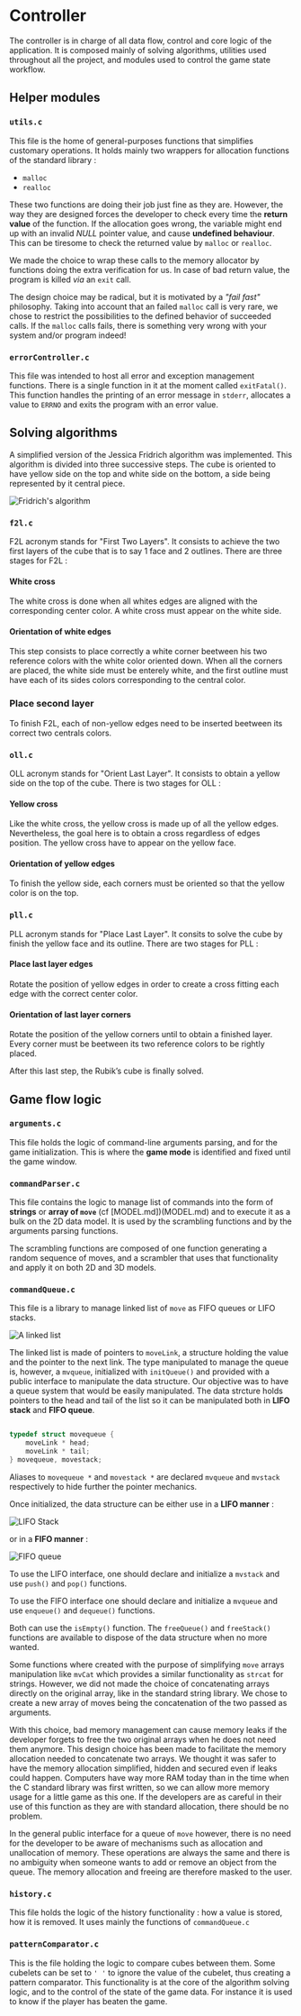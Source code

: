 # Controller
The controller is in charge of all data flow, control and core logic of the application. It is composed mainly of solving algorithms, utilities used throughout all the project, and modules used to control the game state workflow.

## Helper modules

### `utils.c`
This file is the home of general-purposes functions that simplifies customary operations.
It holds mainly two wrappers for allocation functions of the standard library :
* `malloc`
* `realloc`

These two functions are doing their job just fine as they are. However, the way they are designed forces the developer to check every time the **return value** of the function. If the allocation goes wrong, the variable might end up with an invalid _NULL_ pointer value, and cause **undefined behaviour**. This can be tiresome to check the returned value by `malloc` or `realloc`. 

We made the choice to wrap these calls to the memory allocator by functions doing the extra verification for us. In case of bad return value, the program is killed _via_ an `exit` call.

The design choice may be radical, but it is motivated by a _"fail fast"_ philosophy. Taking into account that an failed `malloc` call is very rare, we chose to restrict the possibilities to the defined behavior of succeeded calls. If the `malloc` calls fails, there is something very wrong with your system and/or program indeed!

### `errorController.c`
This file was intended to host all error and exception management functions.
There is a single function in it at the moment called `exitFatal()`. This function handles the printing of an error message in `stderr`, allocates a value to `ERRNO` and exits the program with an error value.


## Solving algorithms

A simplified version of the Jessica Fridrich algorithm was implemented. This algorithm is divided into three successive steps. The cube is oriented to have yellow side on the top and white side on the bottom, a side being represented by it central piece.

![Fridrich's algorithm](img/fridrich.png)



### `f2l.c`
F2L acronym stands for "First Two Layers". It consists to achieve the two first layers of the cube that is to say 1 face and 2 outlines. There are three stages for F2L :
#### White cross
The white cross is done when all whites edges are aligned with the corresponding center color. A white cross must appear on the white side.
#### Orientation of white edges
This step consists to place correctly a white corner beetween his two reference colors with the white color oriented down. When all the corners are placed, the white side must be enterely white, and the first outline must have each of its sides colors corresponding to the central color.
### Place second layer
To finish F2L, each of non-yellow edges need to be inserted beetween its correct two centrals colors.

### `oll.c`
OLL acronym stands for "Orient Last Layer". It consists to obtain a yellow side on the top of the cube. There is two stages for OLL :
#### Yellow cross
Like the white cross, the yellow cross is made up of all the yellow edges. Nevertheless, the goal here is to obtain a cross regardless of edges position. The yellow cross have to appear on the yellow face.
#### Orientation of yellow edges
To finish the yellow side, each corners must be oriented so that the yellow color is on the top.
### `pll.c`
PLL acronym stands for "Place Last Layer". It consits to solve the cube by finish the yellow face and its outline. There are two stages for PLL :
#### Place last layer edges
Rotate the position of yellow edges in order to create a cross fitting each edge with the correct center color.
#### Orientation of last layer corners
Rotate the position of the yellow corners until to obtain a finished layer. Every corner must be beetween its two reference colors to be rightly placed.

After this last step, the Rubik’s cube is finally solved.

## Game flow logic
### `arguments.c`
This file holds the logic of command-line arguments parsing, and for the game initialization. This is where the **game mode** is identified and fixed until the game window.

### `commandParser.c`
This file contains the logic to manage list of commands into the form of  **strings** or **array of `move`** (cf [MODEL.md])(MODEL.md) and to execute it as a bulk on the 2D data model. It is used by the scrambling functions and by the arguments parsing functions. 

The scrambling functions are composed of one function generating a random sequence of moves, and a scrambler that uses that functionality and apply it on both 2D and 3D models.

### `commandQueue.c`
This file is a library to manage linked list of `move` as FIFO queues or LIFO stacks.

![A linked list](img/linkedlist.png)



The linked list is made of pointers to `moveLink`, a structure holding the value and the pointer to the next link.
The type manipulated to manage the queue is, however, a `mvqueue`, initialized with `initQueue()` and provided with a public interface to manipulate the data structure. Our objective was to have a queue system that would be easily manipulated.
The data strcture holds pointers to the head and tail of the list so it can be manipulated both in **LIFO stack** and **FIFO queue**.
```c

typedef struct movequeue {
    moveLink * head;
    moveLink * tail;
} movequeue, movestack;
```

Aliases to `movequeue *` and `movestack *` are declared `mvqueue` and `mvstack` respectively to hide further the pointer mechanics.

Once initialized, the data structure can be either use in a **LIFO manner** :

![LIFO Stack](img/LIFO.png)

or in a **FIFO manner** :

![FIFO queue](img/FIFO.png)

To use the LIFO interface, one should declare and initialize a `mvstack` and use `push()` and `pop()` functions.

To use the FIFO interface one should declare and initialize a `mvqueue` and use `enqueue()` and `dequeue()` functions.

Both can use the `isEmpty()` function. The `freeQueue()` and `freeStack()` functions are available to dispose of the data structure when no more wanted. 	 

Some functions where created with the purpose of simplifying `move` arrays manipulation like `mvCat` which provides a similar functionality as `strcat` for strings. However, we did not made the choice of  concatenating arrays directly on the original array, like in the standard string library. We chose to create a new array of moves being the concatenation of the two passed as arguments. 

With this choice, bad memory management can cause memory leaks if the developer forgets to free the two original arrays when he does not need them anymore. This design choice has been made to facilitate the memory allocation needed to concatenate two arrays. We thought it was safer to have the memory allocation simplified, hidden and secured even if leaks could happen. Computers have way more RAM today than in the time when the C standard library was first written, so we can allow more memory usage for a little game as this one. If the developers are as careful in their use of this function as they are with standard allocation, there should be no problem.

In the general public interface for a queue of `move` however, there is no need
for the developer to be aware of mechanisms such as allocation and unallocation of memory. These operations are always the same and there is no ambiguity when someone wants to add or remove an object from the queue. The memory allocation and freeing are therefore masked to the user.

### `history.c`
This file holds the logic of the history functionality : how a value is stored, how it is removed.
It uses mainly the functions of `commandQueue.c`

### `patternComparator.c`
This is the file holding the logic to compare cubes between them. Some cubelets can be set to `' '` to ignore the value of the cubelet,  thus creating a pattern comparator.
This functionality is at the core of the algorithm solving logic, and to the control of the state of the game data. For instance it is used to know if the player has beaten the game.
